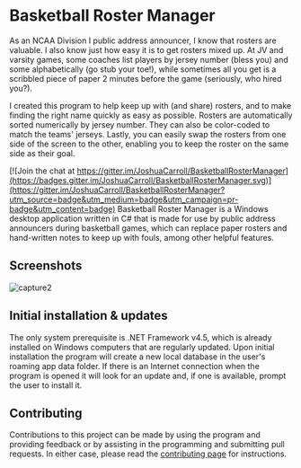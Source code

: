 Basketball Roster Manager
=========================

As an NCAA Division I public address announcer, I know that rosters are valuable.  I also know just how easy it is to get rosters mixed up.  At JV and varsity games, some coaches list players by jersey number (bless you) and some alphabetically (go stub your toe!), while sometimes all you get is a scribbled piece of paper 2 minutes before the game (seriously, who hired you?).

I created this program to help keep up with (and share) rosters, and to make finding the right name quickly as easy as possible.  Rosters are automatically sorted numerically by jersey number.  They can also be color-coded to match the teams' jerseys.  Lastly, you can easily swap the rosters from one side of the screen to the other, enabling you to keep the roster on the same side as their goal.

[![Join the chat at https://gitter.im/JoshuaCarroll/BasketballRosterManager](https://badges.gitter.im/JoshuaCarroll/BasketballRosterManager.svg)](https://gitter.im/JoshuaCarroll/BasketballRosterManager?utm_source=badge&utm_medium=badge&utm_campaign=pr-badge&utm_content=badge)
Basketball Roster Manager is a Windows desktop application written in C# that is made for use by public address announcers during basketball games, which can replace paper rosters and hand-written notes to keep up with fouls, among other helpful features.

## Screenshots 

![capture2](https://cloud.githubusercontent.com/assets/2617394/5951215/b5bfda80-a729-11e4-85c5-911b14951445.JPG)

## Initial installation & updates

The only system prerequisite is .NET Framework v4.5, which is already installed on Windows computers that are regularly updated.  Upon initial installation the program will create a new local database in the user's roaming app data folder.  If there is an Internet connection when the program is opened it will look for an update and, if one is available, prompt the user to install it.

## Contributing 

Contributions to this project can be made by using the program and providing feedback or by assisting in the programming and submitting pull requests.  In either case, please read the [contributing page](https://github.com/JoshuaCarroll/BasketballRosterManager/blob/development/CONTRIBUTING.md) for instructions.
